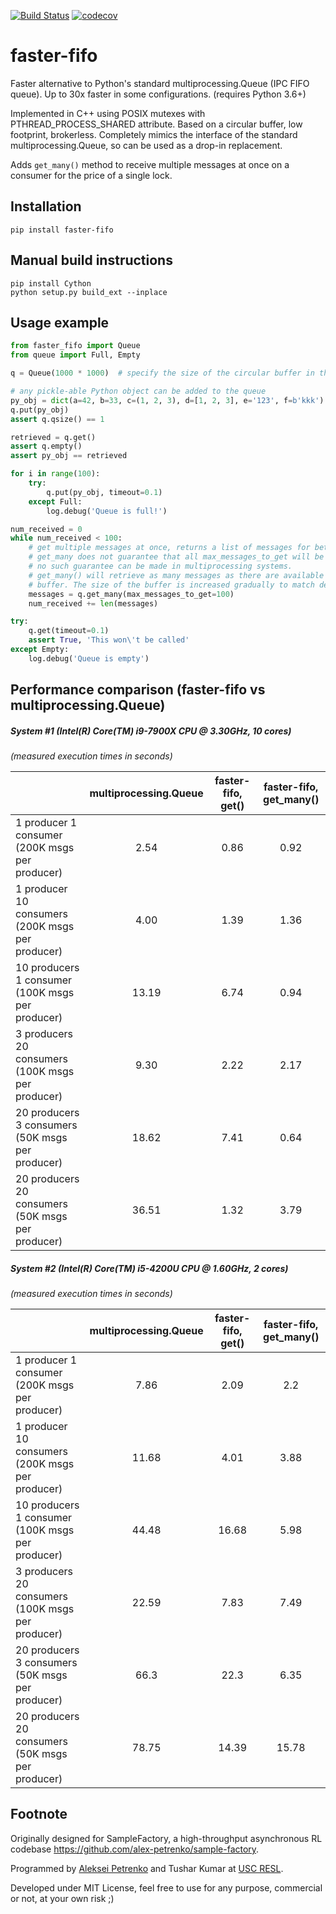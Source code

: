 [![Build Status](https://travis-ci.org/alex-petrenko/faster-fifo.svg?branch=master)](https://travis-ci.org/github/alex-petrenko/faster-fifo)
[![codecov](https://codecov.io/gh/alex-petrenko/faster-fifo/branch/master/graph/badge.svg)](https://codecov.io/gh/alex-petrenko/faster-fifo)

# faster-fifo

Faster alternative to Python's standard multiprocessing.Queue (IPC FIFO queue). Up to 30x faster in some configurations. (requires Python 3.6+)

Implemented in C++ using POSIX mutexes with PTHREAD_PROCESS_SHARED attribute. Based on a circular buffer, low footprint, brokerless.
Completely mimics the interface of the standard multiprocessing.Queue, so can be used as a drop-in replacement.

Adds `get_many()` method to receive multiple messages at once on a consumer for the price of a single lock.
## Installation

```pip install faster-fifo```

## Manual build instructions

```
pip install Cython
python setup.py build_ext --inplace
```

## Usage example

```Python
from faster_fifo import Queue
from queue import Full, Empty

q = Queue(1000 * 1000)  # specify the size of the circular buffer in the ctor

# any pickle-able Python object can be added to the queue
py_obj = dict(a=42, b=33, c=(1, 2, 3), d=[1, 2, 3], e='123', f=b'kkk')
q.put(py_obj)
assert q.qsize() == 1

retrieved = q.get()
assert q.empty()
assert py_obj == retrieved

for i in range(100):
    try:
        q.put(py_obj, timeout=0.1)
    except Full:
        log.debug('Queue is full!')

num_received = 0
while num_received < 100:
    # get multiple messages at once, returns a list of messages for better performance in many-to-few scenarios
    # get_many does not guarantee that all max_messages_to_get will be received on the first call, in fact
    # no such guarantee can be made in multiprocessing systems.
    # get_many() will retrieve as many messages as there are available AND can fit in the pre-allocated memory
    # buffer. The size of the buffer is increased gradually to match demand.
    messages = q.get_many(max_messages_to_get=100)
    num_received += len(messages)

try:
    q.get(timeout=0.1)
    assert True, 'This won\'t be called'
except Empty:
    log.debug('Queue is empty')

```

## Performance comparison (faster-fifo vs multiprocessing.Queue)

##### System #1 (Intel(R) Core(TM) i9-7900X CPU @ 3.30GHz, 10 cores)

*(measured execution times in seconds)*

|                                                   | multiprocessing.Queue |    faster-fifo, get()   |  faster-fifo, get_many()  |
|---------------------------------------------------|:---------------------:|:-----------------------:|:-------------------------:|
|   1 producer 1 consumer (200K msgs per producer)  |        2.54           |           0.86          |            0.92           |
|  1 producer 10 consumers (200K msgs per producer) |        4.00           |           1.39          |            1.36           |           
|  10 producers 1 consumer (100K msgs per producer) |       13.19           |           6.74          |            0.94           |
| 3 producers 20 consumers (100K msgs per producer) |        9.30           |           2.22          |            2.17           |
|  20 producers 3 consumers (50K msgs per producer) |       18.62           |           7.41          |            0.64           |
| 20 producers 20 consumers (50K msgs per producer) |       36.51           |           1.32          |            3.79           |


##### System #2 (Intel(R) Core(TM) i5-4200U CPU @ 1.60GHz, 2 cores)

*(measured execution times in seconds)*

|                                                   | multiprocessing.Queue |    faster-fifo, get()   | faster-fifo, get_many()   |
|---------------------------------------------------|:---------------------:|:-----------------------:|:-------------------------:|
|   1 producer 1 consumer (200K msgs per producer)  |        7.86           |           2.09          |            2.2            |
|  1 producer 10 consumers (200K msgs per producer) |       11.68           |           4.01          |            3.88           |           
|  10 producers 1 consumer (100K msgs per producer) |       44.48           |          16.68          |            5.98           |
| 3 producers 20 consumers (100K msgs per producer) |       22.59           |           7.83          |            7.49           |
|  20 producers 3 consumers (50K msgs per producer) |       66.3            |           22.3          |            6.35           |
| 20 producers 20 consumers (50K msgs per producer) |       78.75           |          14.39          |           15.78           |


## Footnote

Originally designed for SampleFactory, a high-throughput asynchronous RL codebase https://github.com/alex-petrenko/sample-factory.

Programmed by [Aleksei Petrenko](https://alex-petrenko.github.io/) and Tushar Kumar at [USC RESL](https://robotics.usc.edu/resl/people/).

Developed under MIT License, feel free to use for any purpose, commercial or not, at your own risk ;) 